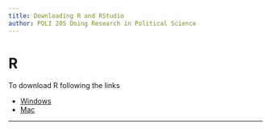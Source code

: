 ```yaml
---
title: Downloading R and RStudio
author: POLI 205 Doing Research in Political Science
---
```


# R

To download R following the links

* [Windows](http://cran.r-project.org/bin/windows/base/)
* [Mac](http://cran.r-project.org/bin/macosx/)

---
